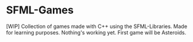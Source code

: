 # SFML-Games
[WIP] Collection of games made with C++ using the SFML-Libraries. Made for learning purposes.
Nothing's working yet.
First game will be Asteroids.
